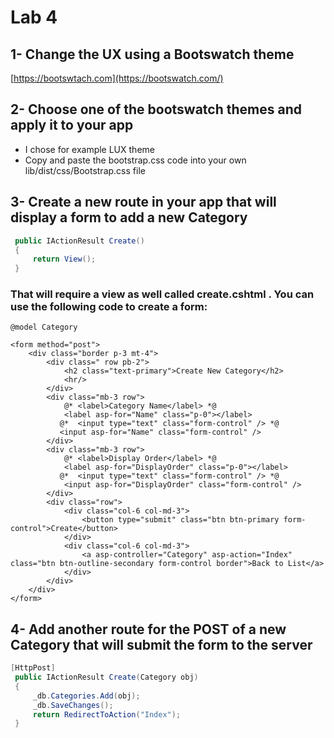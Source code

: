 # Lab 4

## 1- Change the UX using a Bootswatch theme
[https://bootswtach.com](https://bootswatch.com/)

## 2- Choose one of the bootswatch themes and apply it to your app

- I chose for example LUX theme
- Copy and paste the bootstrap.css code into your own lib/dist/css/Bootstrap.css file

## 3- Create a new route in your app that will display a form to add a new Category

```C#
 public IActionResult Create()
 {
     return View();
 }

```
### That will require a view as well called create.cshtml . You can use the following code to create a form:

```razor
@model Category

<form method="post">
    <div class="border p-3 mt-4">
        <div class=" row pb-2">
            <h2 class="text-primary">Create New Category</h2>
            <hr/>
        </div>
        <div class="mb-3 row">
            @* <label>Category Name</label> *@
            <label asp-for="Name" class="p-0"></label>
           @*  <input type="text" class="form-control" /> *@
           <input asp-for="Name" class="form-control" />
        </div>
        <div class="mb-3 row">
            @* <label>Display Order</label> *@
            <label asp-for="DisplayOrder" class="p-0"></label>
           @*  <input type="text" class="form-control" /> *@
            <input asp-for="DisplayOrder" class="form-control" />
        </div>
        <div class="row">
            <div class="col-6 col-md-3">
                <button type="submit" class="btn btn-primary form-control">Create</button>
            </div>
            <div class="col-6 col-md-3">
                <a asp-controller="Category" asp-action="Index" class="btn btn-outline-secondary form-control border">Back to List</a>
            </div>
        </div>     
    </div>
</form>
```

## 4- Add another route for the POST of a new Category that will submit the form to the server 

```C#
[HttpPost]
 public IActionResult Create(Category obj)
 {
     _db.Categories.Add(obj);
     _db.SaveChanges();
     return RedirectToAction("Index");
 }
```

